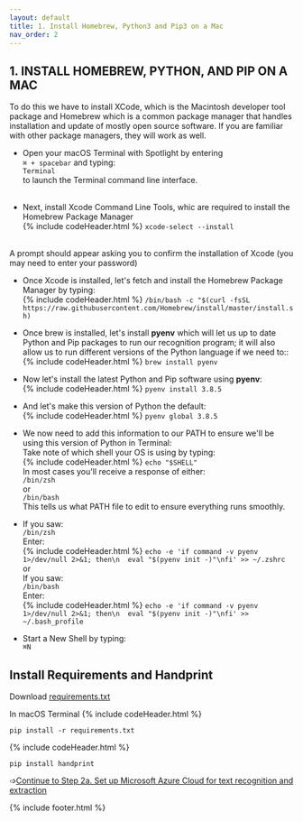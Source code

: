 ```yaml
---
layout: default
title: 1. Install Homebrew, Python3 and Pip3 on a Mac
nav_order: 2
---
```

## 1. INSTALL HOMEBREW, PYTHON, AND PIP ON A MAC
To do this we have to install XCode, which is the Macintosh developer tool package and Homebrew which is a common package manager that handles installation and update of mostly open source software. If you are familiar with other package managers, they will work as well.

* Open your macOS Terminal with Spotlight by entering<br/>
```⌘ + spacebar``` and typing:<br/>
```Terminal```<br/>
to launch the Terminal command line interface.<br/><br/>

* Next, install Xcode Command Line Tools, whic are required to install the Homebrew Package Manager<br/>
{% include codeHeader.html %}
```xcode-select --install```
<br/>
A prompt should appear asking you to confirm the installation of Xcode (you may need to enter your password)<br/>

* Once Xcode is installed, let's fetch and install the Homebrew Package Manager by typing:<br/>
{% include codeHeader.html %}
```/bin/bash -c "$(curl -fsSL https://raw.githubusercontent.com/Homebrew/install/master/install.sh)```<br/>

* Once brew is installed, let's install **pyenv** which will let us up to date Python and Pip packages to run our recognition program; it will also allow us to run different versions of the Python language if we need to::<br/>
{% include codeHeader.html %}
```brew install pyenv```<br/>

* Now let's install the latest Python and Pip software using **pyenv**:<br/>
{% include codeHeader.html %}
```pyenv install 3.8.5```<br/>

* And let's make this version of Python the default:<br/>
{% include codeHeader.html %}
```pyenv global 3.8.5```<br/>

* We now need to add this information to our PATH to ensure we'll be using this version of Python in Terminal:<br/>
Take note of which shell your OS is using by typing:<br/>
{% include codeHeader.html %}
```echo "$SHELL"```<br/>
In most cases you'll receive a response of either:<br/>
```/bin/zsh```<br/>
or<br/>
```/bin/bash```<br/>
This tells us what PATH file to edit to ensure everything runs smoothly.<br/>

* If you saw:<br/>
```/bin/zsh```<br/>
Enter:<br/>
{% include codeHeader.html %}
```echo -e 'if command -v pyenv 1>/dev/null 2>&1; then\n  eval "$(pyenv init -)"\nfi' >> ~/.zshrc```<br/>
or<br/>
If you saw:<br/>
```/bin/bash```<br/>
Enter:<br/>
{% include codeHeader.html %}
```echo -e 'if command -v pyenv 1>/dev/null 2>&1; then\n  eval "$(pyenv init -)"\nfi' >> ~/.bash_profile```<br/>

* Start a New Shell by typing:<br/>
```⌘N```<br/>

Install Requirements and Handprint
----

Download [requirements.txt](https://raw.githubusercontent.com/ccarvel/ocr-htr-tutorial/gh-pages/requirements.txt)

In macOS Terminal
{% include codeHeader.html %}
```
pip install -r requirements.txt
```
{% include codeHeader.html %}
```
pip install handprint
```

➩[Continue to Step 2a. Set up Microsoft Azure Cloud for text recognition and extraction](step_2a_azure.md)<br/>

{% include footer.html %}
